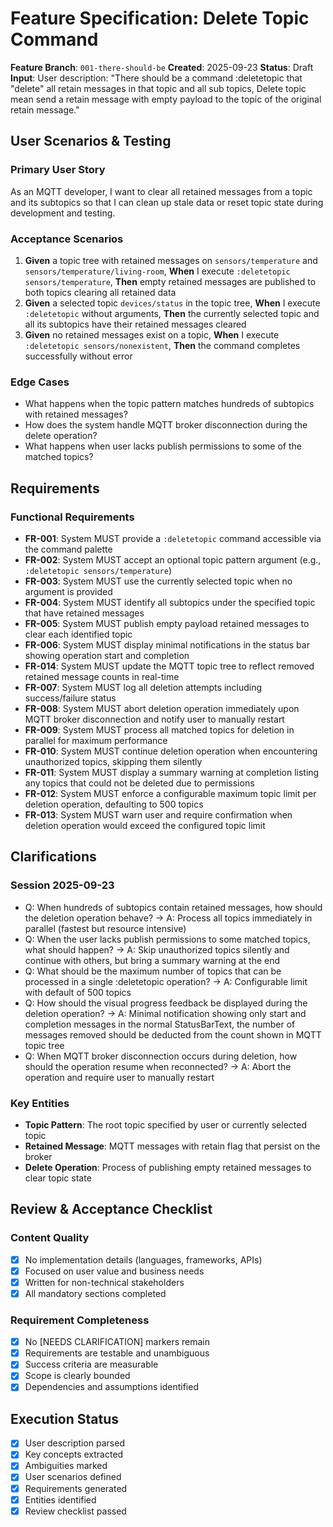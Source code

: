 # Feature Specification: Delete Topic Command

**Feature Branch**: `001-there-should-be`
**Created**: 2025-09-23
**Status**: Draft
**Input**: User description: "There should be a command :deletetopic that \"delete\" all retain messages in that topic and all sub topics, Delete topic mean send a retain message with empty payload to the topic of the original retain message."

## User Scenarios & Testing

### Primary User Story
As an MQTT developer, I want to clear all retained messages from a topic and its subtopics so that I can clean up stale data or reset topic state during development and testing.

### Acceptance Scenarios
1. **Given** a topic tree with retained messages on `sensors/temperature` and `sensors/temperature/living-room`, **When** I execute `:deletetopic sensors/temperature`, **Then** empty retained messages are published to both topics clearing all retained data
2. **Given** a selected topic `devices/status` in the topic tree, **When** I execute `:deletetopic` without arguments, **Then** the currently selected topic and all its subtopics have their retained messages cleared
3. **Given** no retained messages exist on a topic, **When** I execute `:deletetopic sensors/nonexistent`, **Then** the command completes successfully without error

### Edge Cases
- What happens when the topic pattern matches hundreds of subtopics with retained messages?
- How does the system handle MQTT broker disconnection during the delete operation?
- What happens when user lacks publish permissions to some of the matched topics?

## Requirements

### Functional Requirements
- **FR-001**: System MUST provide a `:deletetopic` command accessible via the command palette
- **FR-002**: System MUST accept an optional topic pattern argument (e.g., `:deletetopic sensors/temperature`)
- **FR-003**: System MUST use the currently selected topic when no argument is provided
- **FR-004**: System MUST identify all subtopics under the specified topic that have retained messages
- **FR-005**: System MUST publish empty payload retained messages to clear each identified topic
- **FR-006**: System MUST display minimal notifications in the status bar showing operation start and completion
- **FR-014**: System MUST update the MQTT topic tree to reflect removed retained message counts in real-time
- **FR-007**: System MUST log all deletion attempts including success/failure status
- **FR-008**: System MUST abort deletion operation immediately upon MQTT broker disconnection and notify user to manually restart
- **FR-009**: System MUST process all matched topics for deletion in parallel for maximum performance
- **FR-010**: System MUST continue deletion operation when encountering unauthorized topics, skipping them silently
- **FR-011**: System MUST display a summary warning at completion listing any topics that could not be deleted due to permissions
- **FR-012**: System MUST enforce a configurable maximum topic limit per deletion operation, defaulting to 500 topics
- **FR-013**: System MUST warn user and require confirmation when deletion operation would exceed the configured topic limit

## Clarifications

### Session 2025-09-23
- Q: When hundreds of subtopics contain retained messages, how should the deletion operation behave? → A: Process all topics immediately in parallel (fastest but resource intensive)
- Q: When the user lacks publish permissions to some matched topics, what should happen? → A: Skip unauthorized topics silently and continue with others, but bring a summary warning at the end
- Q: What should be the maximum number of topics that can be processed in a single :deletetopic operation? → A: Configurable limit with default of 500 topics
- Q: How should the visual progress feedback be displayed during the deletion operation? → A: Minimal notification showing only start and completion messages in the normal StatusBarText, the number of messages removed should be deducted from the count shown in MQTT topic tree
- Q: When MQTT broker disconnection occurs during deletion, how should the operation resume when reconnected? → A: Abort the operation and require user to manually restart

### Key Entities
- **Topic Pattern**: The root topic specified by user or currently selected topic
- **Retained Message**: MQTT messages with retain flag that persist on the broker
- **Delete Operation**: Process of publishing empty retained messages to clear topic state

## Review & Acceptance Checklist

### Content Quality
- [x] No implementation details (languages, frameworks, APIs)
- [x] Focused on user value and business needs
- [x] Written for non-technical stakeholders
- [x] All mandatory sections completed

### Requirement Completeness
- [x] No [NEEDS CLARIFICATION] markers remain
- [x] Requirements are testable and unambiguous
- [x] Success criteria are measurable
- [x] Scope is clearly bounded
- [x] Dependencies and assumptions identified

## Execution Status

- [x] User description parsed
- [x] Key concepts extracted
- [x] Ambiguities marked
- [x] User scenarios defined
- [x] Requirements generated
- [x] Entities identified
- [x] Review checklist passed